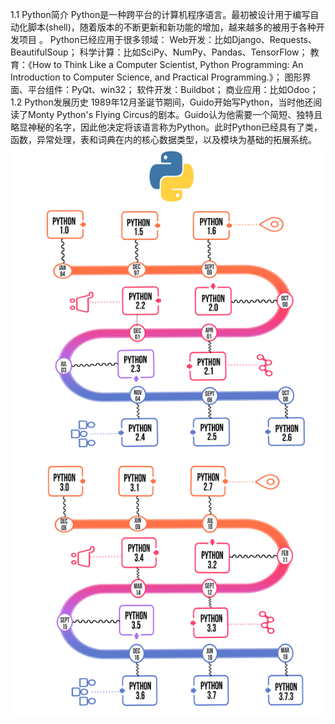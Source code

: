 1.1 Python简介
Python是一种跨平台的计算机程序语言。最初被设计用于编写自动化脚本(shell)，随着版本的不断更新和新功能的增加，越来越多的被用于各种开发项目 。
Python已经应用于很多领域： 
	Web开发：比如Django、Requests、BeautifulSoup；
	科学计算：比如SciPy、NumPy、Pandas、TensorFlow；
	教育：《How to Think Like a Computer Scientist, Python Programming: An Introduction to Computer Science, and Practical Programming.》；
	图形界面、平台组件：PyQt、win32；
	软件开发：Buildbot；
	商业应用：比如Odoo；
1.2 Python发展历史
1989年12月圣诞节期间，Guido开始写Python，当时他还阅读了Monty Python's Flying Circus的剧本。Guido认为他需要一个简短、独特且略显神秘的名字，因此他决定将该语言称为Python。此时Python已经具有了类，函数，异常处理，表和词典在内的核心数据类型，以及模块为基础的拓展系统。
![python发展历程](https://github.com/stone9693/python_basics/blob/master/source/Python发展历程.jpg)

